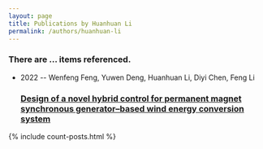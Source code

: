 ```yaml
---
layout: page
title: Publications by Huanhuan Li
permalink: /authors/huanhuan-li
---
```


<h3 id="number-posts">There are ... items referenced.</h3>
<ul class="post-list">
<li><span class='post-meta'>2022 -- Wenfeng Feng, Yuwen Deng, Huanhuan Li, Diyi Chen, Feng Li</span><h3><a class='post-link' href="{{ site.baseurl }}/design-of-a-novel-hybrid-control-for-permanent-magnet-synchronous-generator-based-wind-energy-conversion-system">Design of a novel hybrid control for permanent magnet synchronous generator–based wind energy conversion system</a></h3></li>

</ul>
{% include count-posts.html %}
